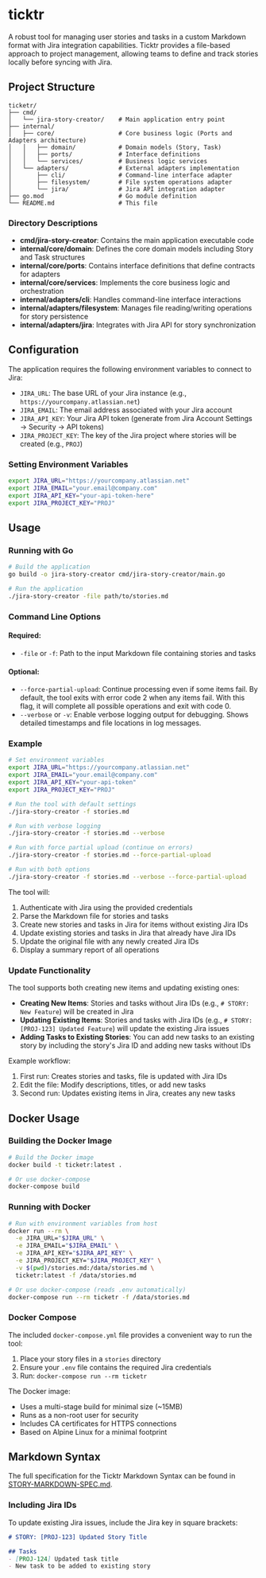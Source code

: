 # ticktr

A robust tool for managing user stories and tasks in a custom Markdown format with Jira integration capabilities. Ticktr provides a file-based approach to project management, allowing teams to define and track stories locally before syncing with Jira.

## Project Structure

```
ticketr/
├── cmd/
│   └── jira-story-creator/    # Main application entry point
├── internal/
│   ├── core/                  # Core business logic (Ports and Adapters architecture)
│   │   ├── domain/            # Domain models (Story, Task)
│   │   ├── ports/             # Interface definitions
│   │   └── services/          # Business logic services
│   └── adapters/              # External adapters implementation
│       ├── cli/               # Command-line interface adapter
│       ├── filesystem/        # File system operations adapter
│       └── jira/              # Jira API integration adapter
├── go.mod                     # Go module definition
└── README.md                  # This file
```

### Directory Descriptions

- **cmd/jira-story-creator**: Contains the main application executable code
- **internal/core/domain**: Defines the core domain models including Story and Task structures
- **internal/core/ports**: Contains interface definitions that define contracts for adapters
- **internal/core/services**: Implements the core business logic and orchestration
- **internal/adapters/cli**: Handles command-line interface interactions
- **internal/adapters/filesystem**: Manages file reading/writing operations for story persistence
- **internal/adapters/jira**: Integrates with Jira API for story synchronization

## Configuration

The application requires the following environment variables to connect to Jira:

- `JIRA_URL`: The base URL of your Jira instance (e.g., `https://yourcompany.atlassian.net`)
- `JIRA_EMAIL`: The email address associated with your Jira account
- `JIRA_API_KEY`: Your Jira API token (generate from Jira Account Settings → Security → API tokens)
- `JIRA_PROJECT_KEY`: The key of the Jira project where stories will be created (e.g., `PROJ`)

### Setting Environment Variables

```bash
export JIRA_URL="https://yourcompany.atlassian.net"
export JIRA_EMAIL="your.email@company.com"
export JIRA_API_KEY="your-api-token-here"
export JIRA_PROJECT_KEY="PROJ"
```

## Usage

### Running with Go

```bash
# Build the application
go build -o jira-story-creator cmd/jira-story-creator/main.go

# Run the application
./jira-story-creator -file path/to/stories.md
```

### Command Line Options

#### Required:
- `-file` or `-f`: Path to the input Markdown file containing stories and tasks

#### Optional:
- `--force-partial-upload`: Continue processing even if some items fail. By default, the tool exits with error code 2 when any items fail. With this flag, it will complete all possible operations and exit with code 0.
- `--verbose` or `-v`: Enable verbose logging output for debugging. Shows detailed timestamps and file locations in log messages.

### Example

```bash
# Set environment variables
export JIRA_URL="https://yourcompany.atlassian.net"
export JIRA_EMAIL="your.email@company.com"
export JIRA_API_KEY="your-api-token"
export JIRA_PROJECT_KEY="PROJ"

# Run the tool with default settings
./jira-story-creator -f stories.md

# Run with verbose logging
./jira-story-creator -f stories.md --verbose

# Run with force partial upload (continue on errors)
./jira-story-creator -f stories.md --force-partial-upload

# Run with both options
./jira-story-creator -f stories.md --verbose --force-partial-upload
```

The tool will:
1. Authenticate with Jira using the provided credentials
2. Parse the Markdown file for stories and tasks
3. Create new stories and tasks in Jira for items without existing Jira IDs
4. Update existing stories and tasks in Jira that already have Jira IDs
5. Update the original file with any newly created Jira IDs
6. Display a summary report of all operations

### Update Functionality

The tool supports both creating new items and updating existing ones:

- **Creating New Items**: Stories and tasks without Jira IDs (e.g., `# STORY: New Feature`) will be created in Jira
- **Updating Existing Items**: Stories and tasks with Jira IDs (e.g., `# STORY: [PROJ-123] Updated Feature`) will update the existing Jira issues
- **Adding Tasks to Existing Stories**: You can add new tasks to an existing story by including the story's Jira ID and adding new tasks without IDs

Example workflow:
1. First run: Creates stories and tasks, file is updated with Jira IDs
2. Edit the file: Modify descriptions, titles, or add new tasks
3. Second run: Updates existing items in Jira, creates any new tasks

## Docker Usage

### Building the Docker Image

```bash
# Build the Docker image
docker build -t ticketr:latest .

# Or use docker-compose
docker-compose build
```

### Running with Docker

```bash
# Run with environment variables from host
docker run --rm \
  -e JIRA_URL="$JIRA_URL" \
  -e JIRA_EMAIL="$JIRA_EMAIL" \
  -e JIRA_API_KEY="$JIRA_API_KEY" \
  -e JIRA_PROJECT_KEY="$JIRA_PROJECT_KEY" \
  -v $(pwd)/stories.md:/data/stories.md \
  ticketr:latest -f /data/stories.md

# Or use docker-compose (reads .env automatically)
docker-compose run --rm ticketr -f /data/stories.md
```

### Docker Compose

The included `docker-compose.yml` file provides a convenient way to run the tool:

1. Place your story files in a `stories` directory
2. Ensure your `.env` file contains the required Jira credentials
3. Run: `docker-compose run --rm ticketr`

The Docker image:
- Uses a multi-stage build for minimal size (~15MB)
- Runs as a non-root user for security
- Includes CA certificates for HTTPS connections
- Based on Alpine Linux for a minimal footprint

## Markdown Syntax

The full specification for the Ticktr Markdown Syntax can be found in [STORY-MARKDOWN-SPEC.md](./STORY-MARKDOWN-SPEC.md).

### Including Jira IDs

To update existing Jira issues, include the Jira key in square brackets:

```markdown
# STORY: [PROJ-123] Updated Story Title

## Tasks
- [PROJ-124] Updated task title
- New task to be added to existing story
```